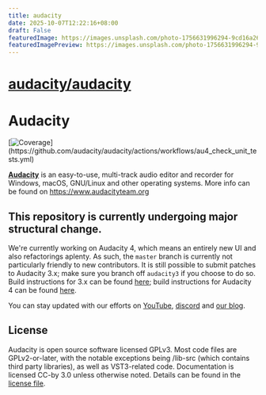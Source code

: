 ```yaml
---
title: audacity
date: 2025-10-07T12:22:16+08:00
draft: False
featuredImage: https://images.unsplash.com/photo-1756631996294-9cd16a26b192?ixid=M3w0NjAwMjJ8MHwxfHJhbmRvbXx8fHx8fHx8fDE3NTk4MTA4Nzl8&ixlib=rb-4.1.0
featuredImagePreview: https://images.unsplash.com/photo-1756631996294-9cd16a26b192?ixid=M3w0NjAwMjJ8MHwxfHJhbmRvbXx8fHx8fHx8fDE3NTk4MTA4Nzl8&ixlib=rb-4.1.0
---
```


# [audacity/audacity](https://github.com/audacity/audacity)

# Audacity

[![Coverage](https://s3.us-east-1.amazonaws.com/extensions.musescore.org/test/code_coverage/au_coverage_badge.svg?)](https://github.com/audacity/audacity/actions/workflows/au4_check_unit_tests.yml)

[**Audacity**](https://www.audacityteam.org) is an easy-to-use, multi-track audio editor and recorder for Windows, macOS, GNU/Linux and other operating systems. More info can be found on https://www.audacityteam.org

## This repository is currently undergoing major structural change.

We're currently working on Audacity 4, which means an entirely new UI and also refactorings aplenty. As such, the `master` branch is currently not particularly friendly to new contributors. It is still possible to submit patches to Audacity 3.x; make sure you branch off `audacity3` if you choose to do so. Build instructions for 3.x can be found [here](https://github.com/audacity/audacity/blob/release-3.7.0/BUILDING.md); build instructions for Audacity 4 can be found [here](https://github.com/audacity/audacity/blob/master/BUILDING.md).

You can stay updated with our efforts on [YouTube](https://youtube.com/@audacity), [discord](https://discord.gg/audacity) and [our blog](https://audacityteam.org/blog).

## License

Audacity is open source software licensed GPLv3. Most code files are GPLv2-or-later, with the notable exceptions being /lib-src (which contains third party libraries), as well as VST3-related code. Documentation is licensed CC-by 3.0 unless otherwise noted. Details can be found in the [license file](LICENSE.txt).
